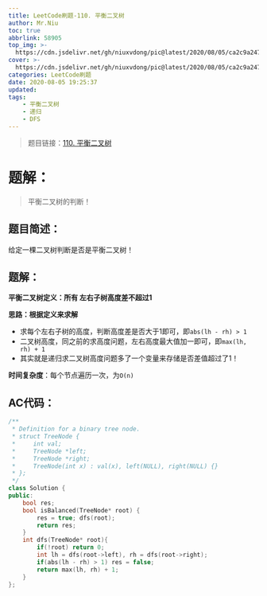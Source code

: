 ```yaml
---
title: LeetCode刷题-110. 平衡二叉树
author: Mr.Niu
toc: true
abbrlink: 58905
top_img: >-
  https://cdn.jsdelivr.net/gh/niuxvdong/pic@latest/2020/08/05/ca2c9a2473322564ccef43453b8ffbd3.png
cover: >-
  https://cdn.jsdelivr.net/gh/niuxvdong/pic@latest/2020/08/05/ca2c9a2473322564ccef43453b8ffbd3.png
categories: LeetCode刷题
date: 2020-08-05 19:25:37
updated:
tags:
	- 平衡二叉树
	- 递归
	- DFS
---
```








> 题目链接：[110. 平衡二叉树](https://leetcode-cn.com/problems/balanced-binary-tree/)



# 题解：



> 平衡二叉树的判断！



## 题目简述：

给定一棵二叉树判断是否是平衡二叉树！

## 题解：

**平衡二叉树定义：所有 左右子树高度差不超过1**

**思路：根据定义来求解**

- 求每个左右子树的高度，判断高度差是否大于1即可，即`abs(lh - rh) > 1`
- 二叉树高度，同之前的求高度问题，左右高度最大值加一即可，即`max(lh, rh) + 1`
- 其实就是递归求二叉树高度问题多了一个变量来存储是否差值超过了1！



**时间复杂度**：每个节点遍历一次，为`O(n)`

## AC代码：



```c++
/**
 * Definition for a binary tree node.
 * struct TreeNode {
 *     int val;
 *     TreeNode *left;
 *     TreeNode *right;
 *     TreeNode(int x) : val(x), left(NULL), right(NULL) {}
 * };
 */
class Solution {
public:
    bool res;
    bool isBalanced(TreeNode* root) {
        res = true; dfs(root);
        return res;
    }
    int dfs(TreeNode* root){
        if(!root) return 0;
        int lh = dfs(root->left), rh = dfs(root->right);
        if(abs(lh - rh) > 1) res = false;
        return max(lh, rh) + 1;
    }
};
```



